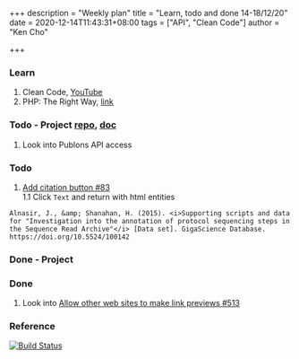 +++
description = "Weekly plan"
title = "Learn, todo and done 14-18/12/20"
date = 2020-12-14T11:43:31+08:00
tags = ["API", "Clean Code"]
author = "Ken Cho"

+++  
### Learn
1. Clean Code, [YouTube](https://www.youtube.com/watch?v=7EmboKQH8lM)  
2. PHP: The Right Way, [link](https://phptherightway.com/)  

### Todo - Project [repo](https://github.com/kencho51/mint_doi), [doc](https://docs.google.com/document/d/1CopK9e9QclOd91WRN1LREEBefMDb5cWoHiElj3IfKLc/edit#)
1. Look into Publons API access  
  


### Todo
1. [Add citation button #83](https://github.com/gigascience/gigadb-website/pull/521)  
1.1 Click `Text` and return with html entities
```
Alnasir, J., &amp; Shanahan, H. (2015). <i>Supporting scripts and data for "Investigation into the annotation of protocol sequencing steps in the Sequence Read Archive"</i> [Data set]. GigaScience Database. https://doi.org/10.5524/100142
```

### Done - Project

### Done
1. Look into [Allow other web sites to make link previews #513](https://github.com/gigascience/gigadb-website/issues/513)


### Reference


[![Build Status](https://travis-ci.org/kencho51/gigathing.svg?branch=master)](https://travis-ci.org/kencho51/gigathing)


